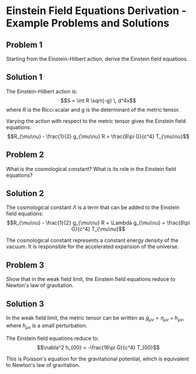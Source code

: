 # Einstein Field Equations Derivation - Example Problems and Solutions

## Problem 1

Starting from the Einstein-Hilbert action, derive the Einstein field equations.

## Solution 1

The Einstein-Hilbert action is:
$$S = \int R \sqrt{-g} \, d^4x$$
where $R$ is the Ricci scalar and $g$ is the determinant of the metric tensor.

Varying the action with respect to the metric tensor gives the Einstein field equations:
$$R_{\mu\nu} - \frac{1}{2} g_{\mu\nu} R = \frac{8\pi G}{c^4} T_{\mu\nu}$$

## Problem 2

What is the cosmological constant? What is its role in the Einstein field equations?

## Solution 2

The cosmological constant $\Lambda$ is a term that can be added to the Einstein field equations:
$$R_{\mu\nu} - \frac{1}{2} g_{\mu\nu} R + \Lambda g_{\mu\nu} = \frac{8\pi G}{c^4} T_{\mu\nu}$$

The cosmological constant represents a constant energy density of the vacuum. It is responsible for the accelerated expansion of the universe.

## Problem 3

Show that in the weak field limit, the Einstein field equations reduce to Newton's law of gravitation.

## Solution 3

In the weak field limit, the metric tensor can be written as $g_{\mu\nu} = \eta_{\mu\nu} + h_{\mu\nu}$, where $h_{\mu\nu}$ is a small perturbation.

The Einstein field equations reduce to:
$$\nabla^2 h_{00} = -\frac{16\pi G}{c^4} T_{00}$$

This is Poisson's equation for the gravitational potential, which is equivalent to Newton's law of gravitation.